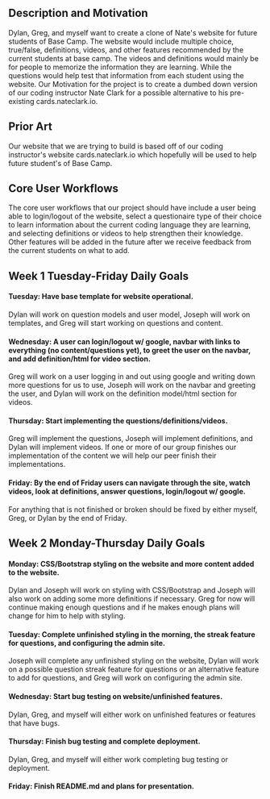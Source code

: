 ## Description and Motivation
Dylan, Greg, and myself want to create a clone of Nate's website for future students of Base Camp. The website would include multiple choice, true/false, definitions,
videos, and other features recommended by the current students at base camp. The videos and definitions would mainly be for people to memorize the information they are learning.
While the questions would help test that information from each student using the website. Our Motivation for the project is to create a dumbed down version of our coding
instructor Nate Clark for a possible alternative to his pre-existing cards.nateclark.io.

## Prior Art
Our website that we are trying to build is based off of our coding instructor's website cards.nateclark.io which hopefully will be used to help future student's of Base Camp.

## Core User Workflows
The core user workflows that our project should have include a user being able to login/logout of the website, select a questionaire type of their choice to learn information
about the current coding language they are learning, and selecting definitions or videos to help strengthen their knowledge. Other features will be added in the future
after we receive feedback from the current students on what to add.

## Week 1 Tuesday-Friday Daily Goals
#### Tuesday: Have base template for website operational. 
Dylan will work on question models and user model, Joseph will work on templates, and Greg will start working on questions and content.

#### Wednesday: A user can login/logout w/ google, navbar with links to everything (no content/questions yet), to greet the user on the navbar, and add definition/html for video section. 
Greg will work on a user logging in and out using google and writing down more questions for us to use, Joseph will work on the navbar and 
greeting the user, and Dylan will work on the definition model/html section for videos.

#### Thursday: Start implementing the questions/definitions/videos. 
Greg will implement the questions, Joseph will implement definitions, and Dylan will implement videos. If 
one or more of our group finishes our implementation of the content we will help our peer finish their implementations.

#### Friday: By the end of Friday users can navigate through the site, watch videos, look at definitions, answer questions, login/logout w/ google. 
For anything that is not finished or broken should be fixed by either myself, Greg, or Dylan by the end of Friday.

## Week 2 Monday-Thursday Daily Goals
#### Monday: CSS/Bootstrap styling on the website and more content added to the website. 
Dylan and Joseph will work on styling with CSS/Bootstrap and Joseph will also work
on adding some more definitions if necessary. Greg for now will continue making enough questions and if he makes enough plans will change for him to help with styling.

#### Tuesday: Complete unfinished styling in the morning, the streak feature for questions, and configuring the admin site. 
Joseph will complete any unfinished styling on the
website, Dylan will work on a possible question streak feature for questions or an alternative feature to add for questions, and Greg will work on configuring the admin site.

#### Wednesday: Start bug testing on website/unfinished features. 
Dylan, Greg, and myself will either work on unfinished features or features that have bugs.

#### Thursday: Finish bug testing and complete deployment. 
Dylan, Greg, and myself will either work completing bug testing or deployment.

#### Friday: Finish README.md and plans for presentation.
